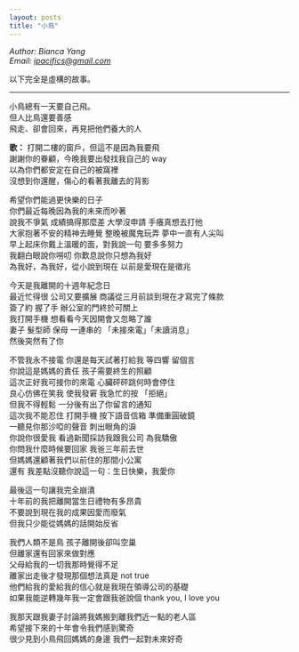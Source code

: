 ```yaml
---
layout: posts
title: "小鳥"
---
```

*Author: Bianca Yang*<br>
*Email: <a href="mailto:ipacifics@gmail.com?subject=Hello from the XDRT Blog">ipacifics@gmail.com</a>*<br>

以下完全是虛構的故事。

___
小鳥總有一天要自己飛。<br>
但人比鳥還要善感<br>
飛走、卻會回來，再見把他們養大的人<br>

__歌：__
打開二樓的窗戶，但這不是因為我要飛<br>
謝謝你的眷顧，今晚我要出發找我自己的 way <br>
以為你們都安定在自己的被窩裡<br>
沒想到你還醒，傷心的看著我離去的背影<br>

希望你們能過更快樂的日子<br>
你們最近每晚因為我的未來而吵著<br>
說我不爭氣 成績搞得那麼差 大學沒申請 手癢真想去打他<br>
大家抱著不安的精神去睡覺 整晚被魔鬼玩弄 夢中一直有人尖叫<br>
早上起床你戴上溫暖的面，對我說一句 要多多努力<br>
我翻白眼說你嘮叨 你歎息說你只想為我好<br>
為我好，為我好，從小說到現在 以前是愛現在是徵兆<br>

今天是我離開的十週年紀念日<br>
最近忙得很 公司又要擴展 商議從三月前談到現在才寫完了條款<br>
簽了約 握了手 辦公室的門終於可關上<br>
我打開手機 想看看今天因開會又忽略了誰<br>
妻子 髮型師 保母 一連串的 「未接來電」「未讀消息」<br>
然後突然有了你<br>

不管我永不接電 你還是每天試著打給我 等四響 留個言<br>
你說這是媽媽的責任 孩子需要終生的照顧<br>
這次正好我可接你的來電 心臟砰砰跳何時會停住<br>
良心仿佛在笑我 使我發窘 我急忙的按 「拒絕」<br>
但我不得輕鬆 一分後有出了你留言的通知<br>
這次我不能忍住 打開手機 按下語音信箱 準備重圓破鏡<br>
一聽見你那沙啞的聲音 刺出眼角的淚<br>
你說你很愛我 看過新聞採訪我跟我公司 為我驕傲<br>
你問我什麼時候要回家 我爸三年前去世<br>
但媽媽還顧著我們以前住的那間小公寓<br>
還有 我差點沒聽你說這一句：生日快樂，我愛你<br>

最後這一句讓我完全崩潰<br>
十年前的我把離開當生日禮物有多昂貴<br>
不要說到現在我的成果因愛而廢氣<br>
但我只少能從媽媽的話開始反省<br>

我們人類不是鳥 孩子離開後卻叫空巢<br>
但離家還有回家來做對應<br>
父母給我的一切我那時覺得不足<br>
離家出走後才發現那個想法真是 not true<br> 
他們給我的愛給我的信心就是我現在領導公司的基礎<br>
如果我能逆轉幾年我一定會跟我爸說個 thank you, I love you<br>

我那天跟我妻子討論將我媽搬到離我們近一點的老人區<br>
希望接下來的十年會令我們感到驚奇<br>
很少見到小鳥飛回媽媽的身邊 我們一起對未來好奇<br>